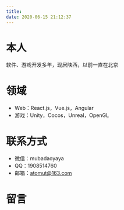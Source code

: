 ```yaml
---
title: 
date: 2020-06-15 21:12:37
---
```


# 本人
软件、游戏开发多年，现居陕西，以前一直在北京


# 领域
- Web：React.js，Vue.js，Angular
- 游戏：Unity，Cocos，Unreal，OpenGL


# 联系方式
- 微信：mubadaoyaya
- QQ：1908514760
- 邮箱：atomut@163.com



# 留言
